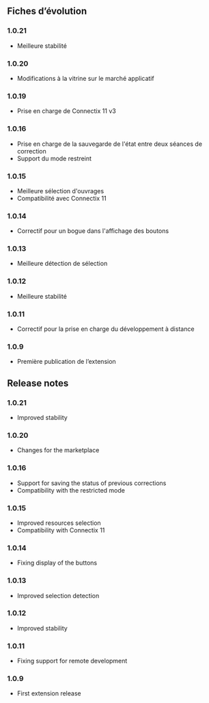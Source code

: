 ## Fiches d’évolution
### 1.0.21
- Meilleure stabilité
### 1.0.20
- Modifications à la vitrine sur le marché applicatif
### 1.0.19
- Prise en charge de Connectix 11 v3
### 1.0.16
- Prise en charge de la sauvegarde de l'état entre deux séances de correction
- Support du mode restreint
### 1.0.15
- Meilleure sélection d'ouvrages
- Compatibilité avec Connectix 11
### 1.0.14
- Correctif pour un bogue dans l'affichage des boutons
### 1.0.13
- Meilleure détection de sélection
### 1.0.12
- Meilleure stabilité
### 1.0.11
- Correctif pour la prise en charge du développement à distance
### 1.0.9
- Première publication de l’extension

## Release notes
### 1.0.21
- Improved stability
### 1.0.20
- Changes for the marketplace
### 1.0.16
- Support for saving the status of previous corrections
- Compatibility with the restricted mode
### 1.0.15
- Improved resources selection
- Compatibility with Connectix 11
### 1.0.14
- Fixing display of the buttons
### 1.0.13
- Improved selection detection
### 1.0.12
- Improved stability
### 1.0.11
- Fixing support for remote development
### 1.0.9
- First extension release
